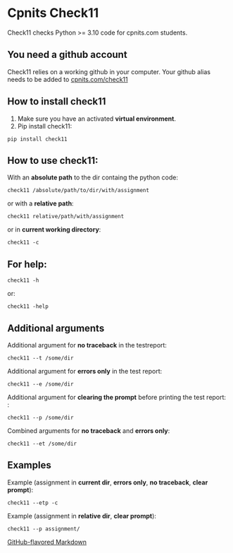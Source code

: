 # Cpnits Check11

Check11 checks Python >= 3.10 code for cpnits.com students. 
## You need a github account
Check11 relies on a working github in your computer. 
Your github alias needs to be added to [cpnits.com/check11](https://cpnits.com/check11)


## How to install check11
1. Make sure you have an activated **virtual environment**.
2. Pip install check11:
```
pip install check11
```

## How to use check11: 
With an **absolute path** to the dir containg the python code:
```
check11 /absolute/path/to/dir/with/assignment
```
or with a **relative path**: 
```
check11 relative/path/with/assignment
```

or in **current working directory**: 
```
check11 -c 
```

## For **help**: 
```
check11 -h 
```
or:
```
check11 -help 
```

## Additional arguments
Additional argument for **no traceback** in the testreport:  
```
check11 --t /some/dir 
```

Additional argument for **errors only** in the test report:  
```
check11 --e /some/dir 
```

Additional argument for **clearing the prompt** before printing the test report:  :
```
check11 --p /some/dir 
```

Combined arguments for **no traceback** and **errors only**: 
```
check11 --et /some/dir 
```

## Examples
Example (assignment in **current dir**, **errors only**, **no traceback**, **clear prompt**): 
```
check11 --etp -c
```

Example (assignment in **relative dir**, **clear prompt**): 
```
check11 --p assignment/
```

[GitHub-flavored Markdown](https://guides.github.com/features/mastering-markdown/)